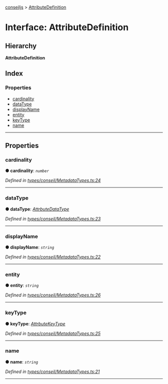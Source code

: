 [conseiljs](../README.md) > [AttributeDefinition](../interfaces/attributedefinition.md)

# Interface: AttributeDefinition

## Hierarchy

**AttributeDefinition**

## Index

### Properties

* [cardinality](attributedefinition.md#cardinality)
* [dataType](attributedefinition.md#datatype)
* [displayName](attributedefinition.md#displayname)
* [entity](attributedefinition.md#entity)
* [keyType](attributedefinition.md#keytype)
* [name](attributedefinition.md#name)

---

## Properties

<a id="cardinality"></a>

###  cardinality

**● cardinality**: *`number`*

*Defined in [types/conseil/MetadataTypes.ts:24](https://github.com/Cryptonomic/ConseilJS/blob/6ee1a2c/src/types/conseil/MetadataTypes.ts#L24)*

___
<a id="datatype"></a>

###  dataType

**● dataType**: *[AttrbuteDataType](../enums/attrbutedatatype.md)*

*Defined in [types/conseil/MetadataTypes.ts:23](https://github.com/Cryptonomic/ConseilJS/blob/6ee1a2c/src/types/conseil/MetadataTypes.ts#L23)*

___
<a id="displayname"></a>

###  displayName

**● displayName**: *`string`*

*Defined in [types/conseil/MetadataTypes.ts:22](https://github.com/Cryptonomic/ConseilJS/blob/6ee1a2c/src/types/conseil/MetadataTypes.ts#L22)*

___
<a id="entity"></a>

###  entity

**● entity**: *`string`*

*Defined in [types/conseil/MetadataTypes.ts:26](https://github.com/Cryptonomic/ConseilJS/blob/6ee1a2c/src/types/conseil/MetadataTypes.ts#L26)*

___
<a id="keytype"></a>

###  keyType

**● keyType**: *[AttrbuteKeyType](../enums/attrbutekeytype.md)*

*Defined in [types/conseil/MetadataTypes.ts:25](https://github.com/Cryptonomic/ConseilJS/blob/6ee1a2c/src/types/conseil/MetadataTypes.ts#L25)*

___
<a id="name"></a>

###  name

**● name**: *`string`*

*Defined in [types/conseil/MetadataTypes.ts:21](https://github.com/Cryptonomic/ConseilJS/blob/6ee1a2c/src/types/conseil/MetadataTypes.ts#L21)*

___

